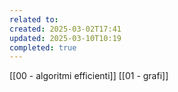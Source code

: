 ```yaml
---
related to: 
created: 2025-03-02T17:41
updated: 2025-03-10T10:19
completed: true
---
```

[[00 - algoritmi efficienti]]
[[01 - grafi]]
